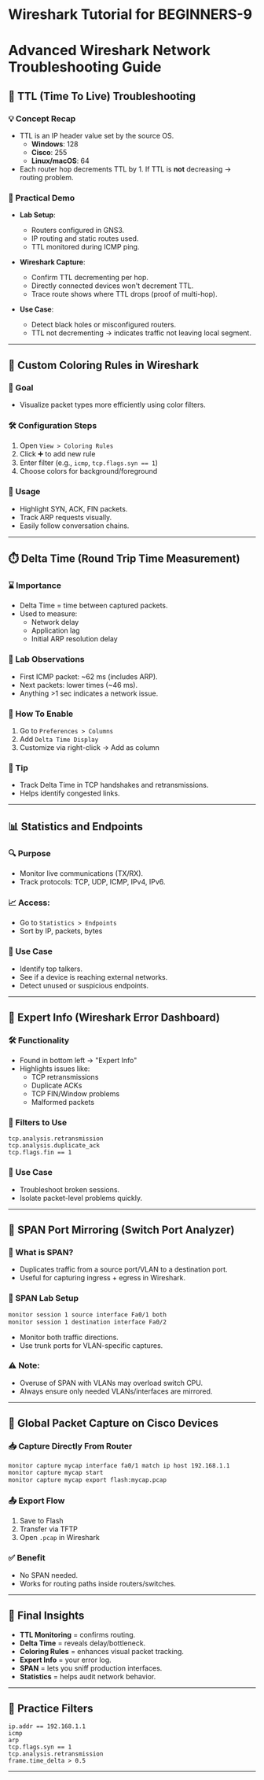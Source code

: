 # Wireshark Tutorial for BEGINNERS-9
# Advanced Wireshark Network Troubleshooting Guide

## 🔁 TTL (Time To Live) Troubleshooting

### 💡 Concept Recap
- TTL is an IP header value set by the source OS.
  - **Windows**: 128
  - **Cisco**: 255
  - **Linux/macOS**: 64
- Each router hop decrements TTL by 1. If TTL is **not** decreasing → routing problem.

### 🧪 Practical Demo
- **Lab Setup**:
  - Routers configured in GNS3.
  - IP routing and static routes used.
  - TTL monitored during ICMP ping.

- **Wireshark Capture**:
  - Confirm TTL decrementing per hop.
  - Directly connected devices won't decrement TTL.
  - Trace route shows where TTL drops (proof of multi-hop).

- **Use Case**:
  - Detect black holes or misconfigured routers.
  - TTL not decrementing → indicates traffic not leaving local segment.

---

## 🎨 Custom Coloring Rules in Wireshark

### 🎯 Goal
- Visualize packet types more efficiently using color filters.

### 🛠 Configuration Steps
1. Open `View > Coloring Rules`
2. Click ➕ to add new rule
3. Enter filter (e.g., `icmp`, `tcp.flags.syn == 1`)
4. Choose colors for background/foreground

### 🧠 Usage
- Highlight SYN, ACK, FIN packets.
- Track ARP requests visually.
- Easily follow conversation chains.

---

## ⏱️ Delta Time (Round Trip Time Measurement)

### ⌛ Importance
- Delta Time = time between captured packets.
- Used to measure:
  - Network delay
  - Application lag
  - Initial ARP resolution delay

### 🧪 Lab Observations
- First ICMP packet: ~62 ms (includes ARP).
- Next packets: lower times (~46 ms).
- Anything >1 sec indicates a network issue.

### 🔧 How To Enable
1. Go to `Preferences > Columns`
2. Add `Delta Time Display`
3. Customize via right-click → Add as column

### 📌 Tip
- Track Delta Time in TCP handshakes and retransmissions.
- Helps identify congested links.

---

## 📊 Statistics and Endpoints

### 🔍 Purpose
- Monitor live communications (TX/RX).
- Track protocols: TCP, UDP, ICMP, IPv4, IPv6.

### 📈 Access:
- Go to `Statistics > Endpoints`
- Sort by IP, packets, bytes

### 🧠 Use Case
- Identify top talkers.
- See if a device is reaching external networks.
- Detect unused or suspicious endpoints.

---

## 🚨 Expert Info (Wireshark Error Dashboard)

### 🛠 Functionality
- Found in bottom left → "Expert Info"
- Highlights issues like:
  - TCP retransmissions
  - Duplicate ACKs
  - TCP FIN/Window problems
  - Malformed packets

### 🧪 Filters to Use
```wireshark
tcp.analysis.retransmission
tcp.analysis.duplicate_ack
tcp.flags.fin == 1
```

### 🧠 Use Case
- Troubleshoot broken sessions.
- Isolate packet-level problems quickly.

---

## 🔁 SPAN Port Mirroring (Switch Port Analyzer)

### 📘 What is SPAN?
- Duplicates traffic from a source port/VLAN to a destination port.
- Useful for capturing ingress + egress in Wireshark.

### 🧪 SPAN Lab Setup
```bash
monitor session 1 source interface Fa0/1 both
monitor session 1 destination interface Fa0/2
```

- Monitor both traffic directions.
- Use trunk ports for VLAN-specific captures.

### ⚠️ Note:
- Overuse of SPAN with VLANs may overload switch CPU.
- Always ensure only needed VLANs/interfaces are mirrored.

---

## 💾 Global Packet Capture on Cisco Devices

### 📥 Capture Directly From Router
```bash
monitor capture mycap interface fa0/1 match ip host 192.168.1.1
monitor capture mycap start
monitor capture mycap export flash:mycap.pcap
```

### 📤 Export Flow
1. Save to Flash
2. Transfer via TFTP
3. Open `.pcap` in Wireshark

### ✅ Benefit
- No SPAN needed.
- Works for routing paths inside routers/switches.

---

## 🧠 Final Insights

- **TTL Monitoring** = confirms routing.
- **Delta Time** = reveals delay/bottleneck.
- **Coloring Rules** = enhances visual packet tracking.
- **Expert Info** = your error log.
- **SPAN** = lets you sniff production interfaces.
- **Statistics** = helps audit network behavior.

---

## 🎯 Practice Filters

```wireshark
ip.addr == 192.168.1.1
icmp
arp
tcp.flags.syn == 1
tcp.analysis.retransmission
frame.time_delta > 0.5
```

---
